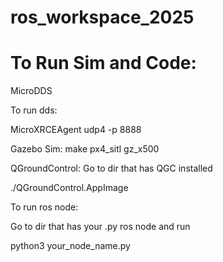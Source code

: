 # ros_workspace_2025

# To Run Sim and Code:

MicroDDS

To run dds:

 MicroXRCEAgent udp4 -p 8888


 Gazebo Sim:
 make px4_sitl gz_x500


QGroundControl:
Go to dir that has QGC installed

./QGroundControl.AppImage
 

To run ros node:

Go to dir that has your .py ros node and run

python3 your_node_name.py